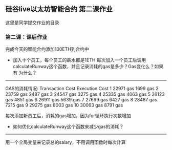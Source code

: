## 硅谷live以太坊智能合约 第二课作业
这里是同学提交作业的目录

### 第二课：课后作业
完成今天的智能合约添加100ETH到合约中
- 加入十个员工，每个员工的薪水都是1ETH
每次加入一个员工后调用calculateRunway这个函数，并且记录消耗的gas是多少？Gas变化么？如果有 为什么？
---
GAS的消耗情况:
	Transaction Cost	Execution Cost
1	22971 gas	1699 gas
2	23759 gas	2487 gas
3	24547 gas	3275 gas
4	25335 gas	4063 gas
5	26123 gas	4851 gas
6	26911 gas	5639 gas
7	27699 gas	6427 gas
8	28487 gas	7215 gas
9	29275 gas	8003 gas
10	30063 gas	8791 gas

每次添加新员工后，消耗的gas增加，因为for循环执行次数增加


- 如何优化calculateRunway这个函数来减少gas的消耗？
---
用一个全局变量来记录总的salary，不用调用函数时每次计算

